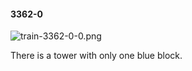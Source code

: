 #### 3362-0
![train-3362-0-0.png](https://github.com/lil-lab/nlvr/raw/master/nlvr/train/images/32/train-3362-0-0.png "train-3362-0-0.png")

There is a tower with only one blue block.